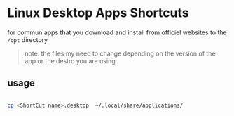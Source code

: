 # Linux Desktop Apps Shortcuts

for commun apps that you download and install from officiel websites to the `/opt` directory

> note: the files my need to change depending on the version of the app or the destro you are using 

## usage

```bash

cp <ShortCut name>.desktop  ~/.local/share/applications/

```
